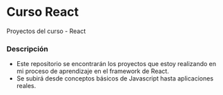 # Curso React
Proyectos del curso - React

### Descripción
- Este repositorio se encontrarán los proyectos que estoy realizando en mi proceso de aprendizaje en el framework de React.
- Se subirá desde conceptos básicos de Javascript hasta aplicaciones reales.
